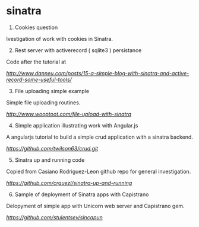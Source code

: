 sinatra
=======

1. Cookies question

  Ivestigation of work with cookies in Sinatra.

2. Rest server with activerecord ( sqlite3 ) persistance

  Code after the tutorial at

  *http://www.danneu.com/posts/15-a-simple-blog-with-sinatra-and-active-record-some-useful-tools/*

3. File uploading simple example

  Simple file uploading routines.

  *http://www.wooptoot.com/file-upload-with-sinatra*

4. Simple application illustrating work with Angular.js

  A angularjs tutorial to build a simple crud application with a sinatra backend.

  *https://github.com/twilson63/crud.git*

5. Sinatra up and running code

  Copied from Casiano Rodriguez-Leon github repo for general investigation.

  *https://github.com/crguezl/sinatra-up-and-running*

6. Sample of deployment of Sinatra apps with Capistrano

  Delopyment of simple app with Unicorn web server and Capistrano gem.
  
  *https://github.com/stulentsev/sincapun*
